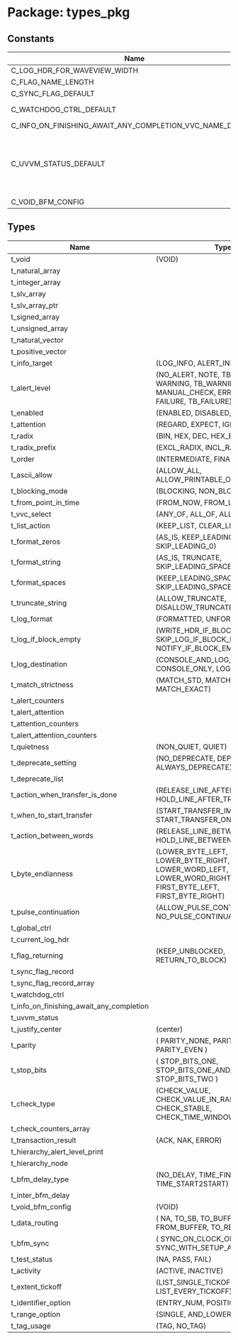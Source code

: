 # Package: types_pkg
## Constants
| Name                                                      | Type               | Value                                                                                                                                                                                                                                                                                                                                                                                                                                                                                                                                                                             | Description |
| --------------------------------------------------------- | ------------------ | --------------------------------------------------------------------------------------------------------------------------------------------------------------------------------------------------------------------------------------------------------------------------------------------------------------------------------------------------------------------------------------------------------------------------------------------------------------------------------------------------------------------------------------------------------------------------------- | ----------- |
| C_LOG_HDR_FOR_WAVEVIEW_WIDTH                              | natural            |  100                                                                                                                                                                                                                                                                                                                                                                                                                                                                                                                                                                              |             |
| C_FLAG_NAME_LENGTH                                        | positive           |  20                                                                                                                                                                                                                                                                                                                                                                                                                                                                                                                                                                               |             |
| C_SYNC_FLAG_DEFAULT                                       | t_sync_flag_record |  (     flag_name   => (others => NUL),     is_blocked  => true   )                                                                                                                                                                                                                                                                                                                                                                                                                                                                                                                |             |
| C_WATCHDOG_CTRL_DEFAULT                                   | t_watchdog_ctrl    |  (     extend      => false,     restart     => false,     terminate   => false,     extension   => 0 ns,     new_timeout => 0 ns   )                                                                                                                                                                                                                                                                                                                                                                                                                                             |             |
| C_INFO_ON_FINISHING_AWAIT_ANY_COMPLETION_VVC_NAME_DEFAULT | string             |  "no await_any_completion() finshed yet\n"                                                                                                                                                                                                                                                                                                                                                                                                                                                                                                                                        |             |
| C_UVVM_STATUS_DEFAULT                                     | t_uvvm_status      |  (     found_unexpected_simulation_warnings_or_worse     => 0,     found_unexpected_simulation_errors_or_worse       => 0,     mismatch_on_expected_simulation_warnings_or_worse => 0,     mismatch_on_expected_simulation_errors_or_worse   => 0,     info_on_finishing_await_any_completion            => (vvc_name    => (C_INFO_ON_FINISHING_AWAIT_ANY_COMPLETION_VVC_NAME_DEFAULT, others => ' '),                                                           vvc_cmd_idx => 0,                                                           vvc_time_of_completion => 0 ns)   ) |             |
| C_VOID_BFM_CONFIG                                         | t_void_bfm_config  |  VOID                                                                                                                                                                                                                                                                                                                                                                                                                                                                                                                                                                             |             |
## Types
| Name                                     | Type                                                                                                                                           | Description |
| ---------------------------------------- | ---------------------------------------------------------------------------------------------------------------------------------------------- | ----------- |
| t_void                                   | (VOID)                                                                                                                                         |             |
| t_natural_array                          |                                                                                                                                                |             |
| t_integer_array                          |                                                                                                                                                |             |
| t_slv_array                              |                                                                                                                                                |             |
| t_slv_array_ptr                          |                                                                                                                                                |             |
| t_signed_array                           |                                                                                                                                                |             |
| t_unsigned_array                         |                                                                                                                                                |             |
| t_natural_vector                         |                                                                                                                                                |             |
| t_positive_vector                        |                                                                                                                                                |             |
| t_info_target                            | (LOG_INFO, ALERT_INFO, USER_INFO)                                                                                                              |             |
| t_alert_level                            | (NO_ALERT, NOTE, TB_NOTE, WARNING, TB_WARNING, MANUAL_CHECK, ERROR, TB_ERROR, FAILURE, TB_FAILURE)                                             |             |
| t_enabled                                | (ENABLED, DISABLED, NA)                                                                                                                        |             |
| t_attention                              | (REGARD, EXPECT, IGNORE)                                                                                                                       |             |
| t_radix                                  | (BIN, HEX, DEC, HEX_BIN_IF_INVALID)                                                                                                            |             |
| t_radix_prefix                           | (EXCL_RADIX, INCL_RADIX)                                                                                                                       |             |
| t_order                                  | (INTERMEDIATE, FINAL)                                                                                                                          |             |
| t_ascii_allow                            | (ALLOW_ALL, ALLOW_PRINTABLE_ONLY)                                                                                                              |             |
| t_blocking_mode                          | (BLOCKING, NON_BLOCKING)                                                                                                                       |             |
| t_from_point_in_time                     | (FROM_NOW, FROM_LAST_EVENT)                                                                                                                    |             |
| t_vvc_select                             | (ANY_OF, ALL_OF, ALL_VVCS)                                                                                                                     |             |
| t_list_action                            | (KEEP_LIST, CLEAR_LIST)                                                                                                                        |             |
| t_format_zeros                           | (AS_IS, KEEP_LEADING_0, SKIP_LEADING_0)                                                                                                        |             |
| t_format_string                          | (AS_IS, TRUNCATE, SKIP_LEADING_SPACE)                                                                                                          |             |
| t_format_spaces                          | (KEEP_LEADING_SPACE, SKIP_LEADING_SPACE)                                                                                                       |             |
| t_truncate_string                        | (ALLOW_TRUNCATE, DISALLOW_TRUNCATE)                                                                                                            |             |
| t_log_format                             | (FORMATTED, UNFORMATTED)                                                                                                                       |             |
| t_log_if_block_empty                     | (WRITE_HDR_IF_BLOCK_EMPTY, SKIP_LOG_IF_BLOCK_EMPTY, NOTIFY_IF_BLOCK_EMPTY)                                                                     |             |
| t_log_destination                        | (CONSOLE_AND_LOG, CONSOLE_ONLY, LOG_ONLY)                                                                                                      |             |
| t_match_strictness                       | (MATCH_STD, MATCH_STD_INCL_Z, MATCH_EXACT)                                                                                                     |             |
| t_alert_counters                         |                                                                                                                                                |             |
| t_alert_attention                        |                                                                                                                                                |             |
| t_attention_counters                     |                                                                                                                                                |             |
| t_alert_attention_counters               |                                                                                                                                                |             |
| t_quietness                              | (NON_QUIET, QUIET)                                                                                                                             |             |
| t_deprecate_setting                      | (NO_DEPRECATE, DEPRECATE_ONCE, ALWAYS_DEPRECATE)                                                                                               |             |
| t_deprecate_list                         |                                                                                                                                                |             |
| t_action_when_transfer_is_done           | (RELEASE_LINE_AFTER_TRANSFER, HOLD_LINE_AFTER_TRANSFER)                                                                                        |             |
| t_when_to_start_transfer                 | (START_TRANSFER_IMMEDIATE, START_TRANSFER_ON_NEXT_SS)                                                                                          |             |
| t_action_between_words                   | (RELEASE_LINE_BETWEEN_WORDS, HOLD_LINE_BETWEEN_WORDS)                                                                                          |             |
| t_byte_endianness                        | (LOWER_BYTE_LEFT, LOWER_BYTE_RIGHT, LOWER_WORD_LEFT, LOWER_WORD_RIGHT, FIRST_BYTE_LEFT, FIRST_BYTE_RIGHT)                                      |             |
| t_pulse_continuation                     | (ALLOW_PULSE_CONTINUATION, NO_PULSE_CONTINUATION_ALLOWED)                                                                                      |             |
| t_global_ctrl                            |                                                                                                                                                |             |
| t_current_log_hdr                        |                                                                                                                                                |             |
| t_flag_returning                         | (KEEP_UNBLOCKED, RETURN_TO_BLOCK)                                                                                                              |             |
| t_sync_flag_record                       |                                                                                                                                                |             |
| t_sync_flag_record_array                 |                                                                                                                                                |             |
| t_watchdog_ctrl                          |                                                                                                                                                |             |
| t_info_on_finishing_await_any_completion |                                                                                                                                                |             |
| t_uvvm_status                            |                                                                                                                                                |             |
| t_justify_center                         | (center)                                                                                                                                       |             |
| t_parity                                 | (     PARITY_NONE,     PARITY_ODD,     PARITY_EVEN   )                                                                                         |             |
| t_stop_bits                              | (     STOP_BITS_ONE,     STOP_BITS_ONE_AND_HALF,     STOP_BITS_TWO   )                                                                         |             |
| t_check_type                             | (CHECK_VALUE,                          CHECK_VALUE_IN_RANGE,                          CHECK_STABLE,                         CHECK_TIME_WINDOW) |             |
| t_check_counters_array                   |                                                                                                                                                |             |
| t_transaction_result                     | (ACK, NAK, ERROR)                                                                                                                              |             |
| t_hierarchy_alert_level_print            |                                                                                                                                                |             |
| t_hierarchy_node                         |                                                                                                                                                |             |
| t_bfm_delay_type                         | (NO_DELAY, TIME_FINISH2START, TIME_START2START)                                                                                                |             |
| t_inter_bfm_delay                        |                                                                                                                                                |             |
| t_void_bfm_config                        | (VOID)                                                                                                                                         |             |
| t_data_routing                           | (     NA,     TO_SB,     TO_BUFFER,     FROM_BUFFER,     TO_RECEIVE_BUFFER)                                                                    |             |
| t_bfm_sync                               | (     SYNC_ON_CLOCK_ONLY,     SYNC_WITH_SETUP_AND_HOLD   )                                                                                     |             |
| t_test_status                            | (NA, PASS, FAIL)                                                                                                                               |             |
| t_activity                               | (ACTIVE, INACTIVE)                                                                                                                             |             |
| t_extent_tickoff                         | (LIST_SINGLE_TICKOFF, LIST_EVERY_TICKOFF)                                                                                                      |             |
| t_identifier_option                      | (ENTRY_NUM, POSITION)                                                                                                                          |             |
| t_range_option                           | (SINGLE, AND_LOWER, AND_HIGHER)                                                                                                                |             |
| t_tag_usage                              | (TAG, NO_TAG)                                                                                                                                  |             |
